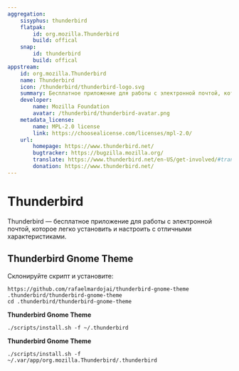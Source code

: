 ```yaml
---
aggregation:
    sisyphus: thunderbird
    flatpak: 
        id: org.mozilla.Thunderbird
        build: offical
    snap: 
        id: thunderbird
        build: offical
appstream:
    id: org.mozilla.Thunderbird
    name: Thunderbird
    icon: /thunderbird/thunderbird-logo.svg
    summary: Бесплатное приложение для работы с электронной почтой, которое легко установить и настроить с отличными характеристиками.
    developer: 
        name: Mozilla Foundation
        avatar: /thunderbird/thunderbird-avatar.png
    metadata_license: 
        name: MPL-2.0 license
        link: https://choosealicense.com/licenses/mpl-2.0/
    url: 
        homepage: https://www.thunderbird.net/
        bugtracker: https://bugzilla.mozilla.org/
        translate: https://www.thunderbird.net/en-US/get-involved/#translation
        donation: https://www.thunderbird.net/
---
```


# Thunderbird

Thunderbird — бесплатное приложение для работы с электронной почтой, которое легко установить и настроить с отличными характеристиками.

<!--@include: @apps/_parts/install/content-repo.md-->
<!--@include: @apps/_parts/install/content-flatpak.md-->
<!--@include: @apps/_parts/install/content-snap.md-->

## Thunderbird Gnome Theme

Склонируйте скрипт и установите:

```shell
https://github.com/rafaelmardojai/thunderbird-gnome-theme .thunderbird/thunderbird-gnome-theme
cd .thunderbird/thunderbird-gnome-theme
```
**Thunderbird Gnome Theme <Badge type="warning" text="Sisyphus" />**

```shell
./scripts/install.sh -f ~/.thunderbird
```

**Thunderbird Gnome Theme <Badge type="tip" text="Flatpak" />**

```shell
./scripts/install.sh -f ~/.var/app/org.mozilla.Thunderbird/.thunderbird
```